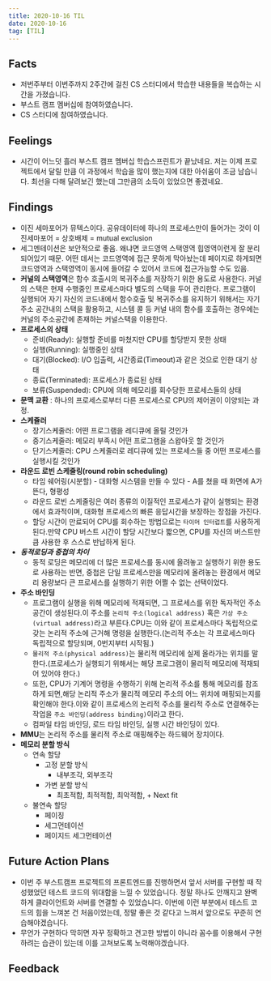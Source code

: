 ```yaml
---
title: 2020-10-16 TIL
date: 2020-10-16
tag: [TIL]
---
```


## Facts

- 저번주부터 이번주까지 2주간에 걸친 CS 스터디에서 학습한 내용들을 복습하는 시간을 가졌습니다.
- 부스트 캠프 멤버십에 참여하였습니다.
- CS 스터디에 참여하였습니다.

## Feelings

- 시간이 어느덧 흘러 부스트 캠프 멤버십 학습스프린트가 끝났네요. 저는 이제 프로젝트에서 달릴 만큼 이 과정에서 학습을 많이 했는지에 대한 아쉬움이 조금 남습니다. 최선을 다해 달려보긴 했는데 그만큼의 소득이 있었으면 좋겠네요.

## Findings

- 이진 세마포어가 뮤텍스이다. 공유데이터에 하나의 프로세스만이 들어가는 것이 이진세마포어 = 상호배제 = mutual exclusion
- 세그멘테이션은 보안적으로 좋음. 왜냐면 코드영역 스택영역 힙영역이런게 잘 분리되어있기 때문. 어떤 데서는 코드영역에 접근 못하게 막아놨는데 페이지로 하게되면 코드영역과 스택영역이 동시에 들어갈 수 있어서 코드에 접근가능할 수도 있음.
- **커널의 스택영역**은 함수 호출시의 복귀주소를 저장하기 위한 용도로 사용한다. 커널의 스택은 현재 수행중인 프로세스마다 별도의 스택을 두어 관리한다. 프로그램이 실행되어 자기 자신의 코드내에서 함수호출 및 복귀주소를 유지하기 위해서는 자기주소 공간내의 스택을 활용하고, 시스템 콜 등 커널 내의 함수를 호출하는 경우에는 커널의 주소공간에 존재하는 커널스택을 이용한다.
- **프로세스의 상태**
    - 준비(Ready): 실행할 준비를 마쳤지만 CPU를 할당받지 못한 상태
    - 실행(Running): 실행중인 상태
    - 대기(Blocked): I/O 입출력, 시간종료(Timeout)과 같은 것으로 인한 대기 상태
    - 종료(Terminated): 프로세스가 종료된 상태
    - 보류(Suspended): CPU에 의해 메모리를 회수당한 프로세스들의 상태
- **문맥 교환** : 하나의 프로세스로부터 다른 프로세스로 CPU의 제어권이 이양되는 과정.
- **스케쥴러**
    - 장기스케줄러: 어떤 프로그램을 레디큐에 올릴 것인가
    - 중기스케줄러: 메모리 부족시 어떤 프로그램을 스왑아웃 할 것인가
    - 단기스케줄러: CPU 스케줄러로 레디큐에 있는 프로세스들 중 어떤 프로세스를 실행시킬 것인가
- **라운드 로빈 스케줄링(round robin scheduling)**
    - 타임 쉐어링(시분할) - 대화형 시스템을 만들 수 있다 - A를 쳤을 때 화면에 A가 뜬다, 형평성
    - 라운드 로빈 스케줄링은 여러 종류의 이질적인 프로세스가 같이 실행되는 환경에서 효과적이며, 대화형 프로세스의 빠른 응답시간을 보장하는 장점을 가진다.
    - 할당 시간이 만료되어 CPU를 회수하는 방법으로는 `타이머 인터럽트`를 사용하게 된다.만약 CPU 버스트 시간이 할당 시간보다 짧으면, CPU를 자신의 버스트만큼 사용한 후 스스로 반납하게 된다.
- ***동적로딩과 중첩의 차이***
    - 동적 로딩은 메모리에 더 많은 프로세스를 동시에 올려놓고 실행하기 위한 용도로 사용하는 반면, 중첩은 단일 프로세스만을 메모리에 올려놓는 환경에서 메모리 용량보다 큰 프로세스를 실행하기 위한 어쩔 수 없는 선택이었다.
- **주소 바인딩**
    - 프로그램이 실행을 위해 메모리에 적재되면, 그 프로세스를 위한 독자적인 주소 공간이 생성된다.이 주소를 `논리적 주소(logical address)` 혹은 `가상 주소(virtual address)`라고 부른다.CPU는 이와 같이 프로세스마다 독립적으로 갖는 논리적 주소에 근거해 명령을 실행한다.(논리적 주소는 각 프로세스마다 독립적으로 할당되며, 0번지부터 시작됨.)
    - `물리적 주소(physical address)`는 물리적 메모리에 실제 올라가는 위치를 말한다.(프로세스가 실행되기 위해서는 해당 프로그램이 물리적 메모리에 적재되어 있어야 한다.)
    - 또한, CPU가 기계어 명령을 수행하기 위해 논리적 주소를 통해 메모리를 참조하게 되면,해당 논리적 주소가 물리적 메모리 주소의 어느 위치에 매핑되는지를 확인해야 한다.이와 같이 프로세스의 논리적 주소를 물리적 주소로 연결해주는 작업을 `주소 바인딩(address binding)`이라고 한다.
    - 컴파일 타임 바인딩, 로드 타임 바인딩, 실행 시간 바인딩이 있다.
- **MMU**는 논리적 주소를 물리적 주소로 매핑해주는 하드웨어 장치이다.
- **메모리 분할 방식**
    - 연속 할당
        - 고정 분할 방식
            - 내부조각, 외부조각
        - 가변 분할 방식
            - 최초적합, 최적적합, 최악적합, + Next fit
    - 불연속 할당
        - 페이징
        - 세그먼테이션
        - 페이지드 세그먼테이션

## Future Action Plans

- 이번 주 부스트캠프 프로젝트의 프론트엔드를 진행하면서 앞서 서버를 구현할 때 작성했었던 테스트 코드의 위대함을 느낄 수 있었습니다. 정말 하나도 안깨지고 완벽하게 클라이언트와 서버를 연결할 수 있었습니다. 이번에 이런 부분에서 테스트 코드의 힘을 느껴본 건 처음이었는데, 정말 좋은 것 같다고 느껴서 앞으로도 꾸준히 연습해야겠습니다.
- 무언가 구현하다 막히면 자꾸 정확하고 견고한 방법이 아니라 꼼수를 이용해서 구현하려는 습관이 있는데 이를 고쳐보도록 노력해야겠습니다.

## Feedback

